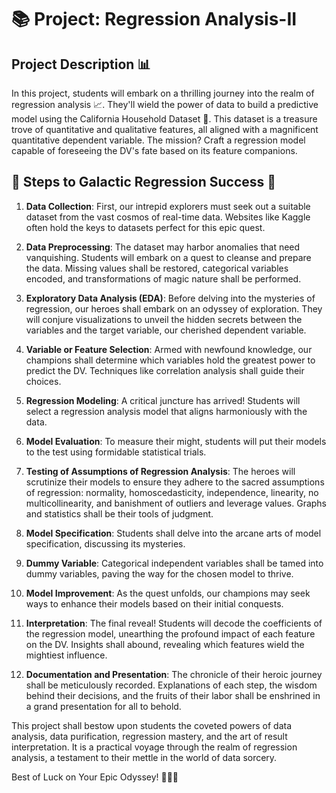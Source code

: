 # 📚 Project: Regression Analysis-II

## Project Description 📊

In this project, students will embark on a thrilling journey into the realm of regression analysis 📈. They'll wield the power of data to build a predictive model using the California Household Dataset 🏡. This dataset is a treasure trove of quantitative and qualitative features, all aligned with a magnificent quantitative dependent variable. The mission? Craft a regression model capable of foreseeing the DV's fate based on its feature companions.

## 🚀 Steps to Galactic Regression Success 🌌

1. **Data Collection**: First, our intrepid explorers must seek out a suitable dataset from the vast cosmos of real-time data. Websites like Kaggle often hold the keys to datasets perfect for this epic quest.

2. **Data Preprocessing**: The dataset may harbor anomalies that need vanquishing. Students will embark on a quest to cleanse and prepare the data. Missing values shall be restored, categorical variables encoded, and transformations of magic nature shall be performed.

3. **Exploratory Data Analysis (EDA)**: Before delving into the mysteries of regression, our heroes shall embark on an odyssey of exploration. They will conjure visualizations to unveil the hidden secrets between the variables and the target variable, our cherished dependent variable.

4. **Variable or Feature Selection**: Armed with newfound knowledge, our champions shall determine which variables hold the greatest power to predict the DV. Techniques like correlation analysis shall guide their choices.

5. **Regression Modeling**: A critical juncture has arrived! Students will select a regression analysis model that aligns harmoniously with the data.

6. **Model Evaluation**: To measure their might, students will put their models to the test using formidable statistical trials.

7. **Testing of Assumptions of Regression Analysis**: The heroes will scrutinize their models to ensure they adhere to the sacred assumptions of regression: normality, homoscedasticity, independence, linearity, no multicollinearity, and banishment of outliers and leverage values. Graphs and statistics shall be their tools of judgment.

8. **Model Specification**: Students shall delve into the arcane arts of model specification, discussing its mysteries.

9. **Dummy Variable**: Categorical independent variables shall be tamed into dummy variables, paving the way for the chosen model to thrive.

10. **Model Improvement**: As the quest unfolds, our champions may seek ways to enhance their models based on their initial conquests.

11. **Interpretation**: The final reveal! Students will decode the coefficients of the regression model, unearthing the profound impact of each feature on the DV. Insights shall abound, revealing which features wield the mightiest influence.

12. **Documentation and Presentation**: The chronicle of their heroic journey shall be meticulously recorded. Explanations of each step, the wisdom behind their decisions, and the fruits of their labor shall be enshrined in a grand presentation for all to behold.

This project shall bestow upon students the coveted powers of data analysis, data purification, regression mastery, and the art of result interpretation. It is a practical voyage through the realm of regression analysis, a testament to their mettle in the world of data sorcery.

Best of Luck on Your Epic Odyssey! 🌟🔮🚀
